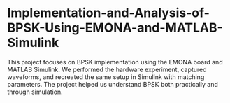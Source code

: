 # Implementation-and-Analysis-of-BPSK-Using-EMONA-and-MATLAB-Simulink
This project focuses on BPSK implementation using the EMONA board and MATLAB Simulink. We performed the hardware experiment, captured waveforms, and recreated the same setup in Simulink with matching parameters. The project helped us understand BPSK both practically and through simulation.
